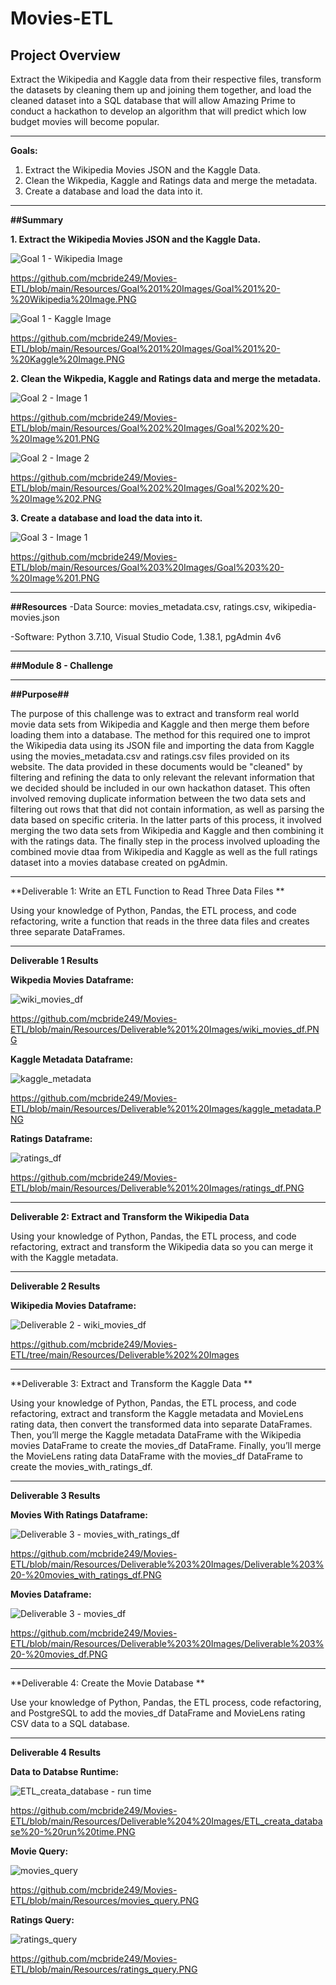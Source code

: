 # Movies-ETL

## Project Overview

Extract the Wikipedia and Kaggle data from their respective files, transform the datasets by cleaning them up and joining them together, and load the cleaned dataset into a SQL database that will allow Amazing Prime to conduct a hackathon to develop an algorithm that will predict which low budget movies will become popular.

---------------------------------------------------------------------------------------------------------------------------------------------------------------------------------

**Goals:**

1. Extract the Wikipedia Movies JSON and the Kaggle Data.
2. Clean the Wikpedia, Kaggle and Ratings data and merge the metadata.
3. Create a database and load the data into it.
     
---------------------------------------------------------------------------------------------------------------------------------------------------------------------------------

**##Summary**

**1. Extract the Wikipedia Movies JSON and the Kaggle Data.**

![Goal 1 - Wikipedia Image](https://user-images.githubusercontent.com/92111396/145044346-c7153dab-6344-44d7-9b55-221ae3c31400.PNG)

https://github.com/mcbride249/Movies-ETL/blob/main/Resources/Goal%201%20Images/Goal%201%20-%20Wikipedia%20Image.PNG


![Goal 1 - Kaggle Image](https://user-images.githubusercontent.com/92111396/145044334-44169673-3b29-4480-86dc-87cfe06025b0.PNG)

https://github.com/mcbride249/Movies-ETL/blob/main/Resources/Goal%201%20Images/Goal%201%20-%20Kaggle%20Image.PNG


**2. Clean the Wikpedia, Kaggle and Ratings data and merge the metadata.**

![Goal 2 - Image 1](https://user-images.githubusercontent.com/92111396/145044623-20714675-dc21-46ab-aac2-a7c8a38f9d95.PNG)

https://github.com/mcbride249/Movies-ETL/blob/main/Resources/Goal%202%20Images/Goal%202%20-%20Image%201.PNG


![Goal 2 - Image 2](https://user-images.githubusercontent.com/92111396/145044637-ec8ca1ea-865c-408b-8047-550e537dd48d.PNG)

https://github.com/mcbride249/Movies-ETL/blob/main/Resources/Goal%202%20Images/Goal%202%20-%20Image%202.PNG


**3. Create a database and load the data into it.**

![Goal 3 - Image 1](https://user-images.githubusercontent.com/92111396/145044733-c0f46277-2e7f-43c5-82c2-aabc13f57f82.PNG)

https://github.com/mcbride249/Movies-ETL/blob/main/Resources/Goal%203%20Images/Goal%203%20-%20Image%201.PNG

---------------------------------------------------------------------------------------------------------------------------------------------------------------------------------

**##Resources**
-Data Source: movies_metadata.csv, ratings.csv, wikipedia-movies.json

-Software: Python 3.7.10, Visual Studio Code, 1.38.1, pgAdmin 4v6

---------------------------------------------------------------------------------------------------------------------------------------------------------------------------------

**##Module 8 - Challenge** 

---------------------------------------------------------------------------------------------------------------------------------------------------------------------------------

**##Purpose##**

The purpose of this challenge was to extract and transform real world movie data sets from Wikipedia and Kaggle and then merge them before loading them into a database. The method for this required one to improt the Wikipedia data using its JSON file and importing the data from Kaggle using the movies_metadata.csv and ratings.csv files provided on its website. The data provided in these documents would be "cleaned" by filtering and refining the data to only relevant the relevant information that we decided should be included in our own hackathon dataset. This often involved removing duplicate information between the two data sets and filtering out rows that that did not contain information, as well as parsing the data based on specific criteria. In the latter parts of this process, it involved merging the two data sets from Wikipedia and Kaggle and then combining it with the ratings data. The finally step in the process involved uploading the combined movie dtaa from Wikipedia and Kaggle as well as the full ratings dataset into a movies database created on pgAdmin. 

---------------------------------------------------------------------------------------------------------------------------------------------------------------------------------

**Deliverable 1: Write an ETL Function to Read Three Data Files **

Using your knowledge of Python, Pandas, the ETL process, and code refactoring, write a function that reads in the three data files and creates three separate DataFrames.

---------------------------------------------------------------------------------------------------------------------------------------------------------------------------------

**Deliverable 1 Results**

**Wikpedia Movies Dataframe:**

![wiki_movies_df](https://user-images.githubusercontent.com/92111396/145039420-e3a0afc7-6024-4ea6-a579-549a98890ab2.PNG)

https://github.com/mcbride249/Movies-ETL/blob/main/Resources/Deliverable%201%20Images/wiki_movies_df.PNG


**Kaggle Metadata Dataframe:**

![kaggle_metadata](https://user-images.githubusercontent.com/92111396/145039630-ef44e1fa-8714-4644-890d-c9a027fb4914.PNG)

https://github.com/mcbride249/Movies-ETL/blob/main/Resources/Deliverable%201%20Images/kaggle_metadata.PNG


**Ratings Dataframe:**

![ratings_df](https://user-images.githubusercontent.com/92111396/145039753-da17c56e-1196-40ee-ad50-f67b87ad190a.PNG)

https://github.com/mcbride249/Movies-ETL/blob/main/Resources/Deliverable%201%20Images/ratings_df.PNG

---------------------------------------------------------------------------------------------------------------------------------------------------------------------------------

**Deliverable 2: Extract and Transform the Wikipedia Data**

Using your knowledge of Python, Pandas, the ETL process, and code refactoring, extract and transform the Wikipedia data so you can merge it with the Kaggle metadata.

---------------------------------------------------------------------------------------------------------------------------------------------------------------------------------

**Deliverable 2 Results**

**Wikipedia Movies Dataframe:**

![Deliverable 2 - wiki_movies_df](https://user-images.githubusercontent.com/92111396/145040388-480992b3-4e9f-4304-b410-504078d73c79.PNG)

https://github.com/mcbride249/Movies-ETL/tree/main/Resources/Deliverable%202%20Images

---------------------------------------------------------------------------------------------------------------------------------------------------------------------------------

**Deliverable 3: Extract and Transform the Kaggle Data **

Using your knowledge of Python, Pandas, the ETL process, and code refactoring, extract and transform the Kaggle metadata and MovieLens rating data, then convert the transformed data into separate DataFrames. Then, you’ll merge the Kaggle metadata DataFrame with the Wikipedia movies DataFrame to create the movies_df DataFrame. Finally, you’ll merge the MovieLens rating data DataFrame with the movies_df DataFrame to create the movies_with_ratings_df.

---------------------------------------------------------------------------------------------------------------------------------------------------------------------------------

**Deliverable 3 Results**

**Movies With Ratings Dataframe:**

![Deliverable 3 - movies_with_ratings_df](https://user-images.githubusercontent.com/92111396/145041119-6ec1a786-927b-4223-998c-f9766e7ac7a7.PNG)

https://github.com/mcbride249/Movies-ETL/blob/main/Resources/Deliverable%203%20Images/Deliverable%203%20-%20movies_with_ratings_df.PNG


**Movies Dataframe:**

![Deliverable 3 - movies_df](https://user-images.githubusercontent.com/92111396/145041138-f9064539-6021-4ab8-a033-33b0b6d8101d.PNG)

https://github.com/mcbride249/Movies-ETL/blob/main/Resources/Deliverable%203%20Images/Deliverable%203%20-%20movies_df.PNG

---------------------------------------------------------------------------------------------------------------------------------------------------------------------------------

**Deliverable 4: Create the Movie Database **

Use your knowledge of Python, Pandas, the ETL process, code refactoring, and PostgreSQL to add the movies_df DataFrame and MovieLens rating CSV data to a SQL database.

---------------------------------------------------------------------------------------------------------------------------------------------------------------------------------

**Deliverable 4 Results**

**Data to Databse Runtime:**

![ETL_creata_database - run time](https://user-images.githubusercontent.com/92111396/145041914-f8bf0375-4dd5-4de6-894b-478e771ece91.PNG)

https://github.com/mcbride249/Movies-ETL/blob/main/Resources/Deliverable%204%20Images/ETL_creata_database%20-%20run%20time.PNG


**Movie Query:**

![movies_query](https://user-images.githubusercontent.com/92111396/145041719-c76a6159-7455-4067-b21e-6a8992a6e94e.PNG)

https://github.com/mcbride249/Movies-ETL/blob/main/Resources/movies_query.PNG


**Ratings Query:**

![ratings_query](https://user-images.githubusercontent.com/92111396/145041712-2bedff92-f9c3-42fd-8d80-3667dd9e8865.PNG)

https://github.com/mcbride249/Movies-ETL/blob/main/Resources/ratings_query.PNG


